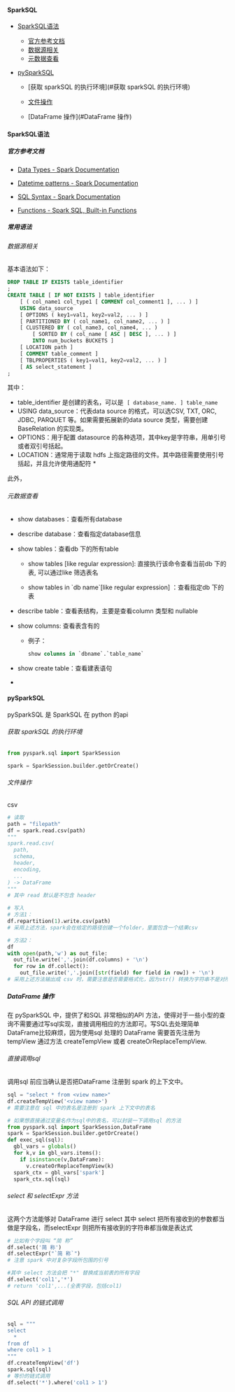 #### SparkSQL

- [SparkSQL语法](#SparkSQL语法)
  
  - [官方参考文档](#官方参考文档)
  - [数据源相关](#数据源相关)
  - [元数据查看](#元数据查看)

- [pySparkSQL](#pySparkSQL)
  
  - [获取 sparkSQL 的执行环境](#获取 sparkSQL 的执行环境)
  
  - [文件操作](#文件操作)
  
  - [DataFrame 操作](#DataFrame 操作)

#### SparkSQL语法

##### 官方参考文档

- [Data Types - Spark Documentation](http://spark.apache.org/docs/latest/sql-ref-datatypes.html)

- [Datetime patterns - Spark Documentation](http://spark.apache.org/docs/latest/sql-ref-datetime-pattern.html)

- [SQL Syntax - Spark Documentation](http://spark.apache.org/docs/latest/sql-ref-syntax.html)

- [Functions - Spark SQL, Built-in Functions](http://spark.apache.org/docs/latest/api/sql/index.html)

##### 常用语法

###### 数据源相关

基本语法如下：

```sql
DROP TABLE IF EXISTS table_identifier
;
CREATE TABLE [ IF NOT EXISTS ] table_identifier
    [ ( col_name1 col_type1 [ COMMENT col_comment1 ], ... ) ]
    USING data_source
    [ OPTIONS ( key1=val1, key2=val2, ... ) ]
    [ PARTITIONED BY ( col_name1, col_name2, ... ) ]
    [ CLUSTERED BY ( col_name3, col_name4, ... ) 
        [ SORTED BY ( col_name [ ASC | DESC ], ... ) ] 
        INTO num_buckets BUCKETS ]
    [ LOCATION path ]
    [ COMMENT table_comment ]
    [ TBLPROPERTIES ( key1=val1, key2=val2, ... ) ]
    [ AS select_statement ]
;
```

其中：

- table_identifier 是创建的表名，可以是  `[ database_name. ] table_name`
- USING data_source：代表data source 的格式，可以选CSV, TXT, ORC, JDBC, PARQUET 等。如果需要拓展新的data source 类型，需要创建 BaseRelation 的实现类。
- OPTIONS：用于配置 datasource 的各种选项，其中key是字符串，用单引号或者双引号括起。
- LOCATION：通常用于读取 hdfs 上指定路径的文件。其中路径需要使用引号括起，并且允许使用通配符 \*

此外，

###### 元数据查看

- show databases：查看所有database

- describe database：查看指定database信息

- show tables：查看db 下的所有table
  
  - show tables [like regular expression]: 直接执行该命令查看当前db 下的表, 可以通过like 筛选表名
  
  - show tables in \`db name\`[like regular expression] ：查看指定db 下的表

- describe table：查看表结构，主要是查看column 类型和 nullable

- show columns: 查看表含有的
  
  - 例子：
    
    ```sql
    show columns in `dbname`.`table_name`
    ```

- show create table：查看建表语句

- 

#### pySparkSQL

pySparkSQL 是 SparkSQL 在 python 的api

###### 获取 sparkSQL 的执行环境

```python
from pyspark.sql import SparkSession

spark = SparkSession.builder.getOrCreate()
```

###### 文件操作

csv

```python
# 读取
path = "filepath"
df = spark.read.csv(path)
"""
spark.read.csv(
  path,
  schema,
  header,
  encoding,
  ...
) -> DataFrame
"""
# 其中 read 默认是不包含 header

# 写入
# 方法1：
df.repartition(1).write.csv(path)
# 采用上述方法，spark会在给定的路径创建一个folder，里面包含一个结果csv

# 方法2：
df
with open(path,'w') as out_file:
  out_file.write(','.join(df.columns) + '\n')
  for row in df.collect():
    out_file.write(','.join([str(field) for field in row]) + '\n')
# 采用上述方法输出成 csv 时，需要注意是否需要格式化，因为str() 转换为字符串不是对所有类型都有效
```

##### DataFrame 操作

在 pySparkSQL 中，提供了和SQL 非常相似的API 方法，使得对于一些小型的查询不需要通过写sql实现，直接调用相应的方法即可。写SQL去处理简单DataFrame比较麻烦，因为使用sql 处理的 DataFrame 需要首先注册为 tempView 通过方法 createTempView 或者 createOrReplaceTempView.

###### 直接调用sql

调用sql 前应当确认是否把DataFrame 注册到 spark 的上下文中。

```python
sql = "select * from <view name>"
df.createTempView('<view name>')
# 需要注意在 sql 中的表名是注册到 spark 上下文中的表名

# 如果想直接通过变量名作为sql中的表名，可以封装一下调用sql 的方法
from pyspark.sql import SparkSession,DataFrame
spark = SparkSession.builder.getOrCreate()
def exec_sql(sql):
  gbl_vars = globals()
  for k,v in gbl_vars.items():
    if isinstance(v,DataFrame):
      v.createOrReplaceTempView(k)
  spark_ctx = gbl_vars['spark']
  spark_ctx.sql(sql)
```

###### select 和 selectExpr 方法

这两个方法能够对 DataFrame 进行 select
其中 select 把所有接收到的参数都当做是字段名，而selectExpr 则把所有接收到的字符串都当做是表达式

```python
# 比如有个字段叫 “简 称”
df.select('简 称')
df.selectExpr("`简 称`")
# 注意 spark 中对复杂字段所包围的引号

#其中 select 方法会把 "*" 替换成当前表的所有字段
df.select('col1','*')
# return 'col1',...(全表字段，包括col1)
```

###### SQL API 的链式调用

```python
sql = """
select
  *
from df
where col1 > 1
"""
df.createTempView('df')
spark.sql(sql)
# 等价的链式调用
df.select('*').where('col1 > 1')
```
